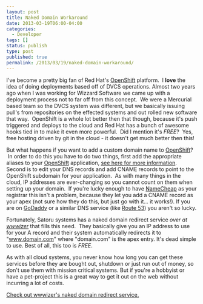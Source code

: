 ```yaml
---
layout: post
title: Naked Domain Workaround
date: 2013-03-19T06:00-04:00
categories:
  - Developer
tags: []
status: publish
type: post
published: true
permalink: /2013/03/19/naked-domain-workaround/
---
```

I've become a pretty big fan of Red Hat's [OpenShift](http://openshift.com) platform.  I **love** the idea of doing deployments based off of DVCS operations. Almost two years ago when I was working for Wizzard Software we came up with a deployment process not to far off from this concept.  We were a Mercurial based team so the DVCS system was different, but we basically issuing pull's from repositories on the effected systems and out rolled new software that way.  OpenShift is a whole lot better then that though, because it's push triggered and deploys to the cloud and Red Hat has a bunch of awesome hooks tied in to make it even more powerful.  Did I mention it's _FREE_?  Yes, free hosting driven by git in the cloud - it doesn't get much better then this!

But what happens if you want to add a custom domain name to [OpenShift](http://openshift.com)?  In order to do this you have to do two things, first add the appropriate aliases to your [OpenShift](http://openshift.com) application, [see here for more information](https://openshift.redhat.com/community/blogs/custom-url-names-for-your-paas-applications-host-forwarding-and-cnames-the-openshift-way). Second is to edit your DNS records and add CNAME records to point to the OpenShift subdomain for your application.  As with many things in the cloud, IP addresses are ever-changing so you cannot count on them when setting up your domain.  If you're lucky enough to have [NameCheap](http://namecheap.com) as your registrar this isn't a problem, because they let you add a CNAME record as your apex (not sure how they do this, but just go with it... it works!). If you are on [GoDaddy](http://godaddy.com) or a similar DNS service (like [Route 53](http://aws.amazon.com/route53/)) you aren't so lucky.

Fortunately, Satoru systems has a naked domain redirect service _over at [wwwizer](http://wwwizer.com)_ that fills this need.  They basically give you an IP address to use for your A record and their system automatically redirects it to "www.domain.com" where "domain.com" is the apex entry. It's dead simple to use. Best of all, this too is _FREE_.

As with all cloud systems, you never know how long you can get these services before they are bought out, shutdown or just run out of money, so don't use them with mission critical systems. But if you're a hobbyist or have a pet-project this is a great way to get it out on the web without incurring a lot of costs.

[Check out wwwizer's naked domain redirect service.](http://wwwizer.com/naked-domain-redirect)
